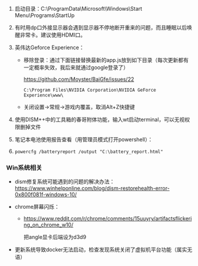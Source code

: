 1. 启动目录：C:\ProgramData\Microsoft\Windows\Start Menu\Programs\StartUp

2. 有时用dp口外接显示器会遇到显示器不停地断开重来的问题，而且睡眠以后唤醒非常卡。建议使用HDMI口。

3. 英伟达Geforce Experience：

   - 移除登录：通过下面链接替换最新的app.js放到如下目录（每次更新都有一定概率失效，我后来就通过google登录了）

      https://github.com/Moyster/BaiGfe/issues/22

      ```
      C:\Program Files\NVIDIA Corporation\NVIDIA GeForce Experience\www\
      ```

   - 关闭设置->常规->游戏内覆盖，取消Alt+Z快捷键

4. 使用DISM++中的工具箱的春哥附体功能，输入wt启动terminal，可以无视权限删掉文件

5. 笔记本电池使用报告查看（用管理员模式打开powershell）：

6. ```
   powercfg /batteryreport /output "C:\battery_report.html"
   ```
   

### Win系统相关

- dism修复系统可能遇到的问题的解决办法：https://www.winhelponline.com/blog/dism-restorehealth-error-0x800f081f-windows-10/

- chrome屏幕闪烁：

  - https://www.reddit.com/r/chrome/comments/15uuyry/artifactsflickering_on_chrome_w10/

    把angle显卡后端设为d3d9

- 更新系统导致docker无法启动，检查发现系统关闭了虚拟机平台功能（属实无语）

